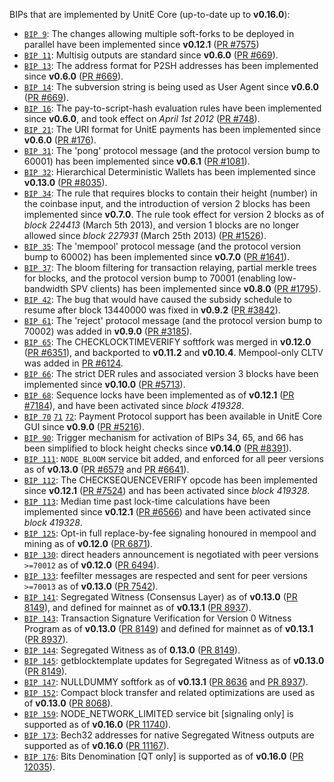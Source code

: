 BIPs that are implemented by UnitE Core (up-to-date up to **v0.16.0**):

* [`BIP 9`](https://github.com/unite/bips/blob/master/bip-0009.mediawiki): The changes allowing multiple soft-forks to be deployed in parallel have been implemented since **v0.12.1**  ([PR #7575](https://github.com/unite/unite/pull/7575))
* [`BIP 11`](https://github.com/unite/bips/blob/master/bip-0011.mediawiki): Multisig outputs are standard since **v0.6.0** ([PR #669](https://github.com/unite/unite/pull/669)).
* [`BIP 13`](https://github.com/unite/bips/blob/master/bip-0013.mediawiki): The address format for P2SH addresses has been implemented since **v0.6.0** ([PR #669](https://github.com/unite/unite/pull/669)).
* [`BIP 14`](https://github.com/unite/bips/blob/master/bip-0014.mediawiki): The subversion string is being used as User Agent since **v0.6.0** ([PR #669](https://github.com/unite/unite/pull/669)).
* [`BIP 16`](https://github.com/unite/bips/blob/master/bip-0016.mediawiki): The pay-to-script-hash evaluation rules have been implemented since **v0.6.0**, and took effect on *April 1st 2012* ([PR #748](https://github.com/unite/unite/pull/748)).
* [`BIP 21`](https://github.com/unite/bips/blob/master/bip-0021.mediawiki): The URI format for UnitE payments has been implemented since **v0.6.0** ([PR #176](https://github.com/unite/unite/pull/176)).
* [`BIP 31`](https://github.com/unite/bips/blob/master/bip-0031.mediawiki): The 'pong' protocol message (and the protocol version bump to 60001) has been implemented since **v0.6.1** ([PR #1081](https://github.com/unite/unite/pull/1081)).
* [`BIP 32`](https://github.com/unite/bips/blob/master/bip-0032.mediawiki): Hierarchical Deterministic Wallets has been implemented since **v0.13.0** ([PR #8035](https://github.com/unite/unite/pull/8035)).
* [`BIP 34`](https://github.com/unite/bips/blob/master/bip-0034.mediawiki): The rule that requires blocks to contain their height (number) in the coinbase input, and the introduction of version 2 blocks has been implemented since **v0.7.0**. The rule took effect for version 2 blocks as of *block 224413* (March 5th 2013), and version 1 blocks are no longer allowed since *block 227931* (March 25th 2013) ([PR #1526](https://github.com/unite/unite/pull/1526)).
* [`BIP 35`](https://github.com/unite/bips/blob/master/bip-0035.mediawiki): The 'mempool' protocol message (and the protocol version bump to 60002) has been implemented since **v0.7.0** ([PR #1641](https://github.com/unite/unite/pull/1641)).
* [`BIP 37`](https://github.com/unite/bips/blob/master/bip-0037.mediawiki): The bloom filtering for transaction relaying, partial merkle trees for blocks, and the protocol version bump to 70001 (enabling low-bandwidth SPV clients) has been implemented since **v0.8.0** ([PR #1795](https://github.com/unite/unite/pull/1795)).
* [`BIP 42`](https://github.com/unite/bips/blob/master/bip-0042.mediawiki): The bug that would have caused the subsidy schedule to resume after block 13440000 was fixed in **v0.9.2** ([PR #3842](https://github.com/unite/unite/pull/3842)).
* [`BIP 61`](https://github.com/unite/bips/blob/master/bip-0061.mediawiki): The 'reject' protocol message (and the protocol version bump to 70002) was added in **v0.9.0** ([PR #3185](https://github.com/unite/unite/pull/3185)).
* [`BIP 65`](https://github.com/unite/bips/blob/master/bip-0065.mediawiki): The CHECKLOCKTIMEVERIFY softfork was merged in **v0.12.0** ([PR #6351](https://github.com/unite/unite/pull/6351)), and backported to **v0.11.2** and **v0.10.4**. Mempool-only CLTV was added in [PR #6124](https://github.com/unite/unite/pull/6124).
* [`BIP 66`](https://github.com/unite/bips/blob/master/bip-0066.mediawiki): The strict DER rules and associated version 3 blocks have been implemented since **v0.10.0** ([PR #5713](https://github.com/unite/unite/pull/5713)).
* [`BIP 68`](https://github.com/unite/bips/blob/master/bip-0068.mediawiki): Sequence locks have been implemented as of **v0.12.1**  ([PR #7184](https://github.com/unite/unite/pull/7184)), and have been activated since *block 419328*.
* [`BIP 70`](https://github.com/unite/bips/blob/master/bip-0070.mediawiki) [`71`](https://github.com/unite/bips/blob/master/bip-0071.mediawiki) [`72`](https://github.com/unite/bips/blob/master/bip-0072.mediawiki): Payment Protocol support has been available in UnitE Core GUI since **v0.9.0** ([PR #5216](https://github.com/unite/unite/pull/5216)).
* [`BIP 90`](https://github.com/unite/bips/blob/master/bip-0090.mediawiki): Trigger mechanism for activation of BIPs 34, 65, and 66 has been simplified to block height checks since **v0.14.0** ([PR #8391](https://github.com/unite/unite/pull/8391)).
* [`BIP 111`](https://github.com/unite/bips/blob/master/bip-0111.mediawiki): `NODE_BLOOM` service bit added, and enforced for all peer versions as of **v0.13.0** ([PR #6579](https://github.com/unite/unite/pull/6579) and [PR #6641](https://github.com/unite/unite/pull/6641)).
* [`BIP 112`](https://github.com/unite/bips/blob/master/bip-0112.mediawiki): The CHECKSEQUENCEVERIFY opcode has been implemented since **v0.12.1** ([PR #7524](https://github.com/unite/unite/pull/7524)) and has been activated since *block 419328*.
* [`BIP 113`](https://github.com/unite/bips/blob/master/bip-0113.mediawiki): Median time past lock-time calculations have been implemented since **v0.12.1** ([PR #6566](https://github.com/unite/unite/pull/6566)) and have been activated since *block 419328*.
* [`BIP 125`](https://github.com/unite/bips/blob/master/bip-0125.mediawiki): Opt-in full replace-by-fee signaling honoured in mempool and mining as of **v0.12.0** ([PR 6871](https://github.com/unite/unite/pull/6871)).
* [`BIP 130`](https://github.com/unite/bips/blob/master/bip-0130.mediawiki): direct headers announcement is negotiated with peer versions `>=70012` as of **v0.12.0** ([PR 6494](https://github.com/unite/unite/pull/6494)).
* [`BIP 133`](https://github.com/unite/bips/blob/master/bip-0133.mediawiki): feefilter messages are respected and sent for peer versions `>=70013` as of **v0.13.0** ([PR 7542](https://github.com/unite/unite/pull/7542)).
* [`BIP 141`](https://github.com/unite/bips/blob/master/bip-0141.mediawiki): Segregated Witness (Consensus Layer) as of **v0.13.0** ([PR 8149](https://github.com/unite/unite/pull/8149)), and defined for mainnet as of **v0.13.1** ([PR 8937](https://github.com/unite/unite/pull/8937)).
* [`BIP 143`](https://github.com/unite/bips/blob/master/bip-0143.mediawiki): Transaction Signature Verification for Version 0 Witness Program as of **v0.13.0** ([PR 8149](https://github.com/unite/unite/pull/8149)) and defined for mainnet as of **v0.13.1** ([PR 8937](https://github.com/unite/unite/pull/8937)).
* [`BIP 144`](https://github.com/unite/bips/blob/master/bip-0144.mediawiki): Segregated Witness as of **0.13.0** ([PR 8149](https://github.com/unite/unite/pull/8149)).
* [`BIP 145`](https://github.com/unite/bips/blob/master/bip-0145.mediawiki): getblocktemplate updates for Segregated Witness as of **v0.13.0** ([PR 8149](https://github.com/unite/unite/pull/8149)).
* [`BIP 147`](https://github.com/unite/bips/blob/master/bip-0147.mediawiki): NULLDUMMY softfork as of **v0.13.1** ([PR 8636](https://github.com/unite/unite/pull/8636) and [PR 8937](https://github.com/unite/unite/pull/8937)).
* [`BIP 152`](https://github.com/unite/bips/blob/master/bip-0152.mediawiki): Compact block transfer and related optimizations are used as of **v0.13.0** ([PR 8068](https://github.com/unite/unite/pull/8068)).
* [`BIP 159`](https://github.com/unite/bips/blob/master/bip-0159.mediawiki): NODE_NETWORK_LIMITED service bit [signaling only] is supported as of **v0.16.0** ([PR 11740](https://github.com/unite/unite/pull/11740)).
* [`BIP 173`](https://github.com/unite/bips/blob/master/bip-0173.mediawiki): Bech32 addresses for native Segregated Witness outputs are supported as of **v0.16.0** ([PR 11167](https://github.com/unite/unite/pull/11167)).
* [`BIP 176`](https://github.com/unite/bips/blob/master/bip-0176.mediawiki): Bits Denomination [QT only] is supported as of **v0.16.0** ([PR 12035](https://github.com/unite/unite/pull/12035)).
